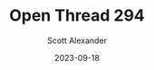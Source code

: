 ---
layout: podcast
title: "Open Thread 294"
author: Scott Alexander
description: https://www.astralcodexten.com/p/open-thread-294
date: 2023-09-18
length: 372963
duration: 93
guid: open-thread-294
---